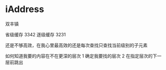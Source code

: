 


# iAddress


双丰镇

省级缓存 3342
逐级缓存 3231

还是不够高效，在我心里最高效的还是每次查找只查找当前级别的子元素

如何知道我要的内容在不在更深的层次
    1 确定我要找的层次
    2 在指定层次的下一层前跳出